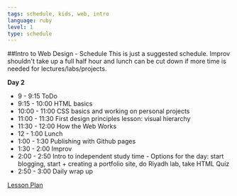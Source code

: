 ```yaml
---
tags: schedule, kids, web, intro
language: ruby
level: 1
type: schedule
---
```


##Intro to Web Design - Schedule
This is just a suggested schedule. Improv shouldn't take up a full half hour and lunch can be cut down if more time is needed for lectures/labs/projects.

**Day 2**
+ 9 - 9:15 ToDo
+ 9:15 - 10:00 HTML basics
+ 10:00 - 11:00 CSS basics and working on personal projects
+ 11:00 - 11:30 First design principles lesson: visual hierarchy
+ 11:30 - 12:00 How the Web Works
+ 12 - 1:00 Lunch
+ 1:00 - 1:30 Publishing with Github pages
+ 1:30 - 2:00 Improv
+ 2:00 - 2:50 Intro to independent study time - Options for the day: start blogging, start + creating a portfolio site, do Riyadh lab, take HTML Quiz
+ 2:50 - 3:00 Daily wrap up

[Lesson Plan](https://docs.google.com/a/flatironschool.com/document/d/1tCgzoIkYLhpLKXhbksccMWN52aItWC9yOujzEMnHaaU/edit)
